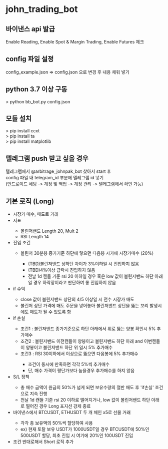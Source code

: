 # john_trading_bot

<h2>바이낸스 api 발급</h2>
Enable Reading, Enable Spot & Margin Trading, Enable Futures 체크

<h2>config 파일 설정</h2>
config_example.json => config.json 으로 변경 후 내용 채워 넣기

<h2>python 3.7 이상 구동</h2>
> python bb_bot.py config.json


<h2>모듈 설치</h2>
> pip install ccxt <br />
> pip install ta <br />
> pip install matplotlib


<h2>텔레그램 push 받고 싶을 경우</h2>
텔레그램에서 @arbitrage_johnpak_bot 찾아서 start 후 <br />
config 파일 내 telegram_id 부분에 텔레그램 id 넣기 <br />
(안드로이드 세팅 -> 계정 및 백업 -> 계정 관리 -> 텔레그램에서 확인 가능)

<h2>기본 로직 (Long)</h2>
<ul>
<li>시장가 매수, 매도로 거래</li>
<li>지표</li>
<ul>
<li>볼린저밴드 Length 20, Mult 2</li>
<li>RSI Length 14</li>
</ul>
<li>진입 조건</li>
<ul>
<li>볼린저 30분봉 종가기준 하단에 닿으면 다음봉 시가에 시장가매수 (20%)</li>
<ul>
<li>(TBD)볼린저밴드 상하단 차이가 3%이하일 시 진입하지 않음</li>
<li>(TBD)4%이상 급락시 진입하지 않음</li>
<li>전날 1d 캔들 기준 rsi 20 이하일 경우 혹은 low 값이 볼린저밴드 하단 아래일 경우 하락장이라고 판단하여 롱 진입하지 않음</li>
</ul>
</ul>
<li>if 수익</li>
<ul>
<li>close 값이 볼린저밴드 상단의 4/5 이상일 시 전수 시장가 매도</li>
<li>볼린저 상단 가격에 매도 주문을 넣어놓아 볼린저밴드 상단을 뚫는 꼬리 발생시에도 매도가 될 수 있도록 함</li>
</ul>
<li>if 손실</li>
<ul>
<li>조건1 : 볼린저밴드 종가기준으로 하단 아래에서 위로 뚫는 양봉 확인시 5% 추가매수</li>
<li>조건2 : 볼린저밴드 이전캔들이 양봉이고 볼린저밴드 하단 아래 and 이번캔들이 양봉이고 볼린저밴드 하단 위 일시 5% 추가매수</li>
<li>조건3 : RSI 30이하에서 이상으로 뚫으면 다음봉에 5% 추가매수</li>
<ul>
<li>조건이 동시에 만족하면 각각 5%씩 추가매수</li>
<li>단, 매수 가격이 평단가보다 높을경우 추가매수를 하지 않음</li>
</ul>
</ul>
<li>S/L 정책</li>
<ul>
<li>총 매수 금액이 원금의 50%가 넘게 되면 보유수량의 절반 매도 후 'if손실' 조건으로 지속 진행</li>
<li>전날 1d 캔들 기준 rsi 20 이하로 떨어지거나, low 값이 볼린저밴드 하단 아래로 떨어진 경우 Long 포지션 강제 종료</li>
</ul>
<li>바이낸스에서 BTCUSDT, ETHUSDT 두 개 체인 x5로 선물 거래</li>
<ul>
<li>각각 총 보유액의 50%씩 할당하여 사용</li>
<li>ex) 현재 토탈 보유 USDT가 1000USDT일 경우 BTCUSDT에 50%인 500USDT 할당, 최초 진입 시 여기에 20%인 100USDT 진입</li>
</ul>
<li>조건 반대로해서 Short 로직 추가</li>
</ul>
